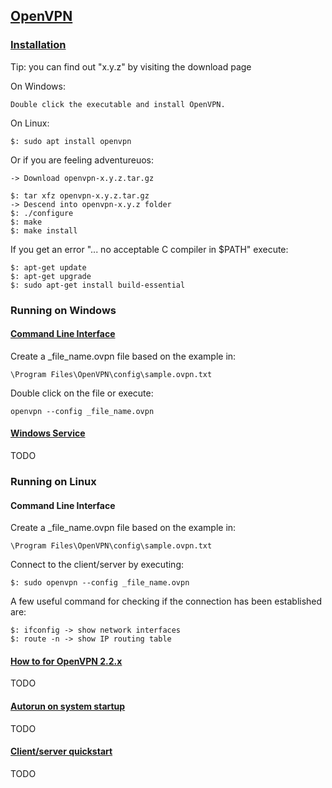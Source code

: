 ## [OpenVPN](https://openvpn.net/download-open-vpn/)

### [Installation](https://openvpn.net/community-resources/installing-openvpn/)

Tip: you can find out "x.y.z" by visiting the download page  

On Windows:  
```
Double click the executable and install OpenVPN.
```

On Linux:  
```
$: sudo apt install openvpn
```

Or if you are feeling adventureuos:  
```
-> Download openvpn-x.y.z.tar.gz

$: tar xfz openvpn-x.y.z.tar.gz
-> Descend into openvpn-x.y.z folder
$: ./configure
$: make
$: make install
```

If you get an error "... no acceptable C compiler in $PATH" execute:  
```
$: apt-get update
$: apt-get upgrade
$: sudo apt-get install build-essential
```

### Running on Windows

#### [Command Line Interface](https://openvpn.net/community-resources/running-openvpn-from-a-console-window/)

Create a _file_name.ovpn file based on the example in:
```
\Program Files\OpenVPN\config\sample.ovpn.txt
```

Double click on the file or execute:
```
openvpn --config _file_name.ovpn
```

#### [Windows Service](https://openvpn.net/community-resources/running-openvpn-as-a-windows-service/)

TODO

### Running on Linux

#### Command Line Interface

Create a _file_name.ovpn file based on the example in:
```
\Program Files\OpenVPN\config\sample.ovpn.txt
```

Connect to the client/server by executing:  
```
$: sudo openvpn --config _file_name.ovpn
```

A few useful command for checking if the connection has been established are:
```
$: ifconfig -> show network interfaces
$: route -n -> show IP routing table
```

#### [How to for OpenVPN 2.2.x](https://openvpn.net/community-resources/how-to/)

TODO

#### [Autorun on system startup](https://openvpn.net/community-resources/configuring-openvpn-to-run-automatically-on-system-startup/)

TODO

#### [Client/server quickstart](https://openvpn.net/community-resources/openvpn-quickstart/)

TODO
